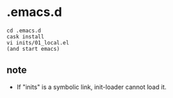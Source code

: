 # .emacs.d

	cd .emacs.d
	cask install
	vi inits/01_local.el
	(and start emacs)

## note

* If "inits" is a symbolic link, init-loader cannot load it.
